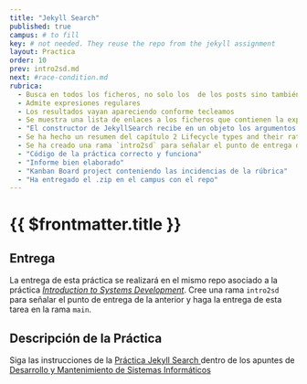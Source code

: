 ```yaml
---
title: "Jekyll Search"
published: true
campus: # to fill
key: # not needed. They reuse the repo from the jekyll assignment
layout: Practica
order: 10
prev: intro2sd.md
next: #race-condition.md
rubrica:
  - Busca en todos los ficheros, no solo los  de los posts sino también los de las páginas
  - Admite expresiones regulares
  - Los resultados vayan apareciendo conforme tecleamos
  - Se muestra una lista de enlaces a los ficheros que contienen la expresión buscada y un resumen de las primeros caracteres del fichero
  - "El constructor de JekyllSearch recibe en un objeto los argumentos en vez de posicionalmente"
  - Se ha hecho un resumen del capítulo 2 Lifecycle types and their rationales del libro *Developing Information Systems*, editado by James Cadle
  - Se ha creado una rama `intro2sd` para señalar el punto de entrega de la anterior y se hace la entrega de esta tarea en la rama `main`.
  - "Código de la práctica correcto y funciona"
  - "Informe bien elaborado"
  - "Kanban Board project conteniendo las incidencias de la rúbrica"
  - "Ha entregado el .zip en el campus con el repo"
---
```


# {{ $frontmatter.title }}

## Entrega

La entrega de esta práctica se realizará en el mismo repo asociado a la práctica [*Introduction to Systems Development*](/practicas/intro2sd).
Cree una rama `intro2sd` para señalar el punto de entrega de la anterior y haga la entrega de esta tarea en la rama `main`.

## Descripción de la Práctica

Siga las instrucciones de la [Práctica Jekyll Search ](https://ull-esit-dmsi.github.io/tema1-introduccion/practicas/jekyll-search)
dentro de los apuntes de [Desarrollo y Mantenimiento de Sistemas Informáticos ](https://ull-esit-dmsi.github.io/index.html)